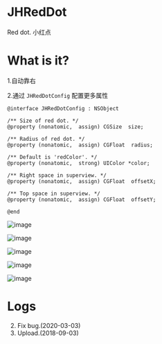 # JHRedDot
Red dot. 小红点

# What is it?

1.自动靠右

2.通过 `JHRedDotConfig` 配置更多属性
```
@interface JHRedDotConfig : NSObject

/** Size of red dot. */
@property (nonatomic,  assign) CGSize  size;

/** Radius of red dot. */
@property (nonatomic,  assign) CGFloat  radius;

/** Default is 'redColor'. */
@property (nonatomic,  strong) UIColor *color;

/** Right space in superview. */
@property (nonatomic,  assign) CGFloat  offsetX;

/** Top space in superview. */
@property (nonatomic,  assign) CGFloat  offsetY;

@end
```

![image](https://github.com/xjh093/JHRedDot/blob/master/image/1.png)

![image](https://github.com/xjh093/JHRedDot/blob/master/image/2.png)

![image](https://github.com/xjh093/JHRedDot/blob/master/image/3.png)

![image](https://github.com/xjh093/JHRedDot/blob/master/image/4.png)

![image](https://github.com/xjh093/JHRedDot/blob/master/image/5.png)


# Logs
2. Fix bug.(2020-03-03)
1. Upload.(2018-09-03)

